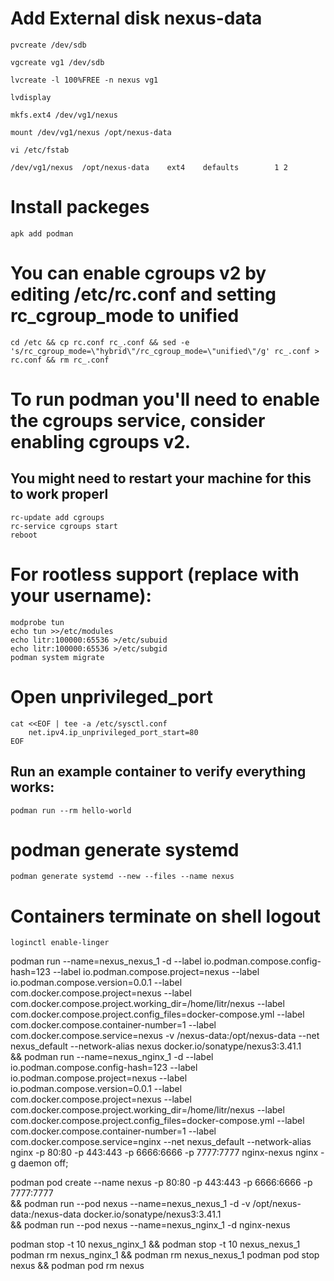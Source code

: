 # Add External disk nexus-data
```
pvcreate /dev/sdb

vgcreate vg1 /dev/sdb

lvcreate -l 100%FREE -n nexus vg1

lvdisplay

mkfs.ext4 /dev/vg1/nexus

mount /dev/vg1/nexus /opt/nexus-data

vi /etc/fstab

/dev/vg1/nexus  /opt/nexus-data    ext4    defaults        1 2

```

# Install packeges
```
apk add podman
```

# You can enable cgroups v2 by editing /etc/rc.conf and setting rc_cgroup_mode to unified
```
cd /etc && cp rc.conf rc_.conf && sed -e 's/rc_cgroup_mode=\"hybrid\"/rc_cgroup_mode=\"unified\"/g' rc_.conf > rc.conf && rm rc_.conf

```

# To run podman you'll need to enable the cgroups service, consider enabling cgroups v2.
## You might need to restart your machine for this to work properl
```
rc-update add cgroups
rc-service cgroups start
reboot
```
# For rootless support (replace <USER> with your username):
```
modprobe tun
echo tun >>/etc/modules
echo litr:100000:65536 >/etc/subuid
echo litr:100000:65536 >/etc/subgid
podman system migrate

```

# Open unprivileged_port
```
cat <<EOF | tee -a /etc/sysctl.conf
	net.ipv4.ip_unprivileged_port_start=80
EOF
```
## Run an example container to verify everything works:
```
podman run --rm hello-world
```
# podman generate systemd
```
podman generate systemd --new --files --name nexus
```
# Containers terminate on shell logout
``` loginctl enable-linger ```


podman run --name=nexus_nexus_1 -d --label io.podman.compose.config-hash=123 --label io.podman.compose.project=nexus --label io.podman.compose.version=0.0.1 --label com.docker.compose.project=nexus --label com.docker.compose.project.working_dir=/home/litr/nexus --label com.docker.compose.project.config_files=docker-compose.yml --label com.docker.compose.container-number=1 --label com.docker.compose.service=nexus -v /nexus-data:/opt/nexus-data --net nexus_default --network-alias nexus docker.io/sonatype/nexus3:3.41.1 \
&& podman run --name=nexus_nginx_1 -d --label io.podman.compose.config-hash=123 --label io.podman.compose.project=nexus --label io.podman.compose.version=0.0.1 --label com.docker.compose.project=nexus --label com.docker.compose.project.working_dir=/home/litr/nexus --label com.docker.compose.project.config_files=docker-compose.yml --label com.docker.compose.container-number=1 --label com.docker.compose.service=nginx --net nexus_default --network-alias nginx -p 80:80 -p 443:443 -p 6666:6666 -p 7777:7777 nginx-nexus nginx -g daemon off;


podman pod create --name nexus -p 80:80 -p 443:443 -p 6666:6666 -p 7777:7777 \
&& podman run --pod nexus --name=nexus_nexus_1 -d -v /opt/nexus-data:/nexus-data docker.io/sonatype/nexus3:3.41.1 \
&& podman run --pod nexus --name=nexus_nginx_1 -d nginx-nexus


podman stop -t 10 nexus_nginx_1 && podman stop -t 10 nexus_nexus_1
podman rm nexus_nginx_1 && podman rm nexus_nexus_1
podman pod stop nexus && podman pod rm nexus
